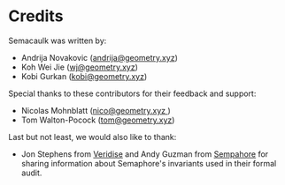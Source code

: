 # Credits

Semacaulk was written by:

- Andrija Novakovic ([andrija@geometry.xyz](mailto:andrija@geometry.xyz))
- Koh Wei Jie ([wj@geometry.xyz](wj@geometry.xyz))
- Kobi Gurkan ([kobi@geometry.xyz](kobi@geometry.xyz))

Special thanks to these contributors for their feedback and support:

- Nicolas Mohnblatt ([nico@geometry.xyz ](mailto:nico@geometry.xyz))
- Tom Walton-Pocock ([tom@geometry.xyz](mailto:tom@geometry.xyz))

Last but not least, we would also like to thank:

- Jon Stephens from [Veridise](https://veridise.com/) and Andy Guzman from
  [Sempahore](https://semaphore.appliedzkp.org/) for sharing
  information about Semaphore's invariants used in their formal audit.
